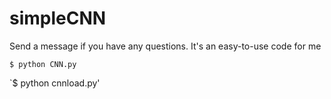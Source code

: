 # simpleCNN
Send a message if you have any questions.  It's an easy-to-use code for me

`$ python CNN.py`

`$ python cnnload.py'
